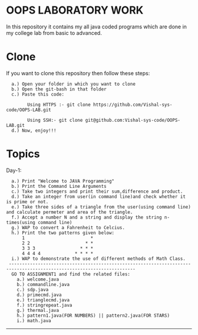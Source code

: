 
# OOPS LABORATORY WORK

In this repository it contains my all java coded programs which are done in my college lab from basic to advanced.

# Clone

  If you want to clone this repository then follow these steps:
  
      a.) Open your folder in which you want to clone
      b.) Open the git-bash in that folder
      c.) Paste this code:

            Using HTTPS :- git clone https://github.com/Vishal-sys-code/OOPS-LAB.git

            Using SSH:- git clone git@github.com:Vishal-sys-code/OOPS-LAB.git
      d.) Now, enjoy!!!

# Topics

Day-1:
      
      a.) Print "Welcome to JAVA Programming"
      b.) Print the Command Line Arguments
      c.) Take two integers and print their sum,difference and product.
      d.) Take an integer from user(in command line)and check whether it is prime or not.
      e.) Take three sides of a triangle from the user(using command line) and calculate permeter and area of the triangle.
      f.) Accept a number N and a string and display the string n-times(using command line)
      g.) WAP to convert a Fahrenheit to Celcius.
      h.) Print the two patterns given below: 
          1                         *
          2 2                     * *
          3 3 3                 * * *
          4 4 4 4             * * * *
      i.) WAP to demonstrate the use of different methods of Math Class.
     ----------------------------------------------------------------------------------------------------------------------
      GO TO ASSIGNMENT1 and find the related files: 
        a.) welcome.java
        b.) commandline.java 
        c.) sdp.java
        d.) primecmd.java 
        e.) trianglecmd.java 
        f.) stringrepeat.java 
        g.) thermal.java 
        h.) pattern1.java(FOR NUMBERS) || pattern2.java(FOR STARS)
        i.) math.java
----------------------------------------------------------------------------------------------------------------------------





